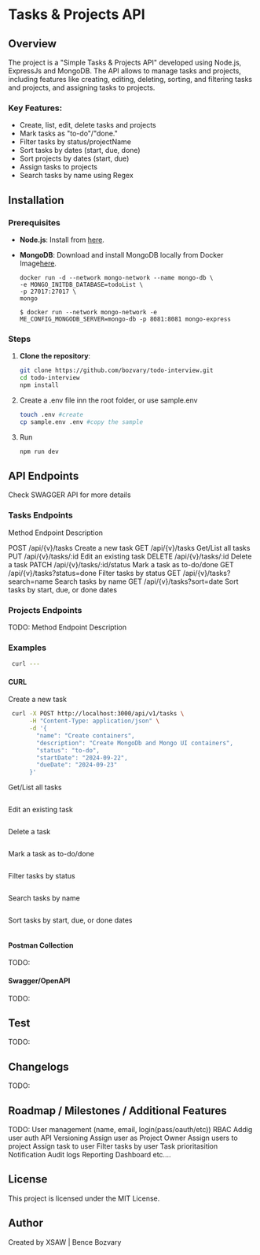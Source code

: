 # Tasks & Projects API

## Overview

The project is a "Simple Tasks & Projects API" developed using Node.js, ExpressJs and MongoDB. 
The API allows to manage tasks and projects, including features like creating, editing, deleting, sorting, and filtering tasks and projects, and assigning tasks to projects.


### Key Features:
- Create, list, edit, delete tasks and projects
- Mark tasks as "to-do"/"done."
- Filter tasks by status/projectName
- Sort tasks by dates (start, due, done)
- Sort projects by dates (start, due)
- Assign tasks to projects
- Search tasks by name using Regex


## Installation

### Prerequisites
- **Node.js**: Install from [here](https://nodejs.org/).
- **MongoDB**: Download and install MongoDB locally from Docker Image[here](https://hub.docker.com/_/mongo).
	
	```
	docker run -d --network mongo-network --name mongo-db \
	-e MONGO_INITDB_DATABASE=todoList \
	-p 27017:27017 \
	mongo
	```

	```
	$ docker run --network mongo-network -e ME_CONFIG_MONGODB_SERVER=mongo-db -p 8081:8081 mongo-express
	```


### Steps

1. **Clone the repository**:
   ```bash
   git clone https://github.com/bozvary/todo-interview.git
   cd todo-interview
   npm install
   ```

2. Create a .env file inn the root folder, or use sample.env 
	```bash
   touch .env #create
   cp sample.env .env #copy the sample
   ```


3. Run
	```bash
   npm run dev
   ```

## API Endpoints

Check SWAGGER API for more details

### Tasks Endpoints
Method		Endpoint								Description

POST			/api/{v}/tasks							Create a new task
GET			/api/{v}/tasks							Get/List all tasks
PUT			/api/{v}/tasks/:id					Edit an existing task
DELETE		/api/{v}/tasks/:id					Delete a task
PATCH			/api/{v}/tasks/:id/status		   Mark a task as to-do/done
GET			/api/{v}/tasks?status=done	      Filter tasks by status
GET			/api/{v}/tasks?search=name	      Search tasks by name
GET			/api/{v}/tasks?sort=date		   Sort tasks by start, due, or done dates


### Projects Endpoints
TODO:
Method		Endpoint								Description


### Examples

  ```bash
   curl ---
   ```

#### CURL


Create a new task

  ```bash
   curl -X POST http://localhost:3000/api/v1/tasks \
		-H "Content-Type: application/json" \
		-d '{
		  "name": "Create containers",
		  "description": "Create MongoDb and Mongo UI containers",
		  "status": "to-do",
		  "startDate": "2024-09-22",
		  "dueDate": "2024-09-23"
		}'
   ```

Get/List all tasks
   ```bash

   ```

Edit an existing task
   ```bash

   ```

Delete a task
   ```bash

   ```

Mark a task as to-do/done
   ```bash

   ```

Filter tasks by status
   ```bash

   ```

Search tasks by name
   ```bash

   ```

Sort tasks by start, due, or done dates
   ```bash

   ```

#### Postman Collection
TODO:

#### Swagger/OpenAPI
TODO:


## Test
TODO:


## Changelogs
TODO:

## Roadmap / Milestones / Additional Features
TODO:
User management (name, email, login(pass/oauth/etc))
RBAC
Addig user auth
API Versioning
Assign user as Project Owner
Assign users to project
Assign task to user
Filter tasks by user
Task prioritasition
Notification
Audit logs
Reporting 
Dashboard
etc....


## License

This project is licensed under the MIT License.


## Author
Created by XSAW | Bence Bozvary

